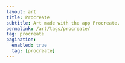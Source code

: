 ```yaml
---
layout: art
title: Procreate
subtitle: Art made with the app Procreate.
permalink: /art/tags/procreate/
tag: procreate
pagination:
  enabled: true
  tag: [procreate]
---
```

